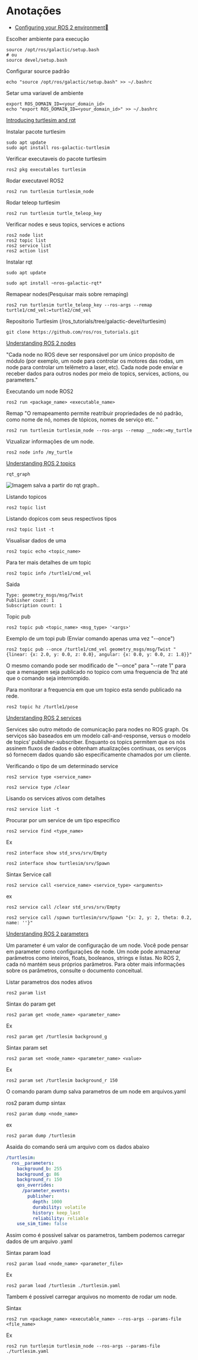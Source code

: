 
# Anotações

- [Configuring your ROS 2 environment
](http://docs.ros.org/en/galactic/Tutorials/Configuring-ROS2-Environment.html)

Escolher ambiente para execução
``` shell
source /opt/ros/galactic/setup.bash
# ou
source devel/setup.bash
```

Configurar source padrão
``` shell
echo "source /opt/ros/galactic/setup.bash" >> ~/.bashrc
```

Setar uma variavel de ambiente
``` shell
export ROS_DOMAIN_ID=<your_domain_id>
echo "export ROS_DOMAIN_ID=<your_domain_id>" >> ~/.bashrc
```

[Introducing turtlesim and rqt](http://docs.ros.org/en/galactic/Tutorials/Turtlesim/Introducing-Turtlesim.html)  

Instalar pacote turtlesim
``` shell 
sudo apt update
sudo apt install ros-galactic-turtlesim
``` 

Verificar executaveis do pacote turtlesim
``` shell 
ros2 pkg executables turtlesim
```

Rodar executavel ROS2
```
ros2 run turtlesim turtlesim_node
```

Rodar teleop turtlesim
```
ros2 run turtlesim turtle_teleop_key
```

Verificar nodes e seus topics, services e actions
```
ros2 node list
ros2 topic list
ros2 service list
ros2 action list
```

Instalar rqt

``` shell
sudo apt update

sudo apt install ~nros-galactic-rqt*
```

Remapear nodes(Pesquisar mais sobre remaping)

``` shell
ros2 run turtlesim turtle_teleop_key --ros-args --remap turtle1/cmd_vel:=turtle2/cmd_vel

```

Repositorio Turtlesim (/ros_tutorials/tree/galactic-devel/turtlesim)
 
``` shell
git clone https://github.com/ros/ros_tutorials.git 
```

[Understanding ROS 2 nodes](http://docs.ros.org.ros.informatik.uni-freiburg.de/en/galactic/Tutorials/Understanding-ROS2-Nodes.html#ros2-node-list)


"Cada node no ROS deve ser responsável por um único propósito de módulo (por exemplo, um node para controlar os motores das rodas, um node para controlar um telêmetro a laser, etc). Cada node pode enviar e receber dados para outros nodes por meio de topics, services, actions, ou parameters."

Executando um node ROS2

``` shell
ros2 run <package_name> <executable_name>
```

Remap "O remapeamento permite reatribuir propriedades de nó padrão, como nome de nó, nomes de tópicos, nomes de serviço etc. "
``` shell
ros2 run turtlesim turtlesim_node --ros-args --remap __node:=my_turtle
```

Vizualizar informações de um node.
``` shell
ros2 node info /my_turtle
```




[Understanding ROS 2 topics](http://docs.ros.org/en/galactic/Tutorials/Topics/Understanding-ROS2-Topics.html)


``` shell
rqt_graph
```
![Imagem salva a partir do rqt graph.](ros_graph.svg "rqt_graph").

Listando topicos
``` shell
ros2 topic list
```

Listando dopicos com seus respectivos tipos
``` shell
ros2 topic list -t
```

Visualisar dados de uma
``` shell
ros2 topic echo <topic_name>
```


Para ter mais detalhes de um topic
``` shell
ros2 topic info /turtle1/cmd_vel
```
Saida
```
Type: geometry_msgs/msg/Twist
Publisher count: 1
Subscription count: 1
```

Topic pub
```
ros2 topic pub <topic_name> <msg_type> '<args>'
```

Exemplo de um topi pub (Enviar comando apenas uma vez "--once")
```
ros2 topic pub --once /turtle1/cmd_vel geometry_msgs/msg/Twist "{linear: {x: 2.0, y: 0.0, z: 0.0}, angular: {x: 0.0, y: 0.0, z: 1.8}}"
```

O mesmo comando pode ser modificado de "--once" para "--rate 1" para que a mensagem seja publicado no topico com uma frequencia de 1hz até que o comando seja interrompido.

Para monitorar a frequencia em que um topico esta sendo publicado na rede.
```
ros2 topic hz /turtle1/pose
```

[Understanding ROS 2 services](http://docs.ros.org/en/galactic/Tutorials/Services/Understanding-ROS2-Services.html)


Services são outro método de comunicação para nodes no ROS graph. Os serviços são baseados em um modelo call-and-response, versus o modelo de topics’ publisher-subscriber. Enquanto os topics permitem que os nós assinem fluxos de dados e obtenham atualizações contínuas, os serviços só fornecem dados quando são especificamente chamados por um cliente. 

Verificando o tipo de um determinado service
```
ros2 service type <service_name>
```
```
ros2 service type /clear
```

Lisando os services ativos com detalhes
```
ros2 service list -t
```

Procurar por um service de um tipo especifico
```
ros2 service find <type_name>
```
Ex
```
ros2 interface show std_srvs/srv/Empty
```
```
ros2 interface show turtlesim/srv/Spawn
```

Sintax Service call
```
ros2 service call <service_name> <service_type> <arguments>
```
ex
```
ros2 service call /clear std_srvs/srv/Empty
```

```
ros2 service call /spawn turtlesim/srv/Spawn "{x: 2, y: 2, theta: 0.2, name: ''}"
```

[Understanding ROS 2 parameters](http://docs.ros.org/en/galactic/Tutorials/Parameters/Understanding-ROS2-Parameters.html)

Um parameter é um valor de configuração de um node. Você pode pensar em parameter como configurações de node. Um node pode armazenar parâmetros como inteiros, floats, booleanos, strings e listas. No ROS 2, cada nó mantém seus próprios parâmetros. Para obter mais informações sobre os parâmetros, consulte o documento conceitual. 

Listar parametros dos nodes ativos
```
ros2 param list
```

Sintax do param get
```
ros2 param get <node_name> <parameter_name>
```
Ex
```
ros2 param get /turtlesim background_g
```

Sintax param set
``` 
ros2 param set <node_name> <parameter_name> <value>
```

Ex
```
ros2 param set /turtlesim background_r 150
```
O comando param dump salva parametros de um node em arquivos.yaml

ros2 param dump sintax
```
ros2 param dump <node_name>
```
ex
```
ros2 param dump /turtlesim
```

Asaida do comando será um arquivo com os dados abaixo

``` yaml
/turtlesim:
  ros__parameters:
    background_b: 255
    background_g: 86
    background_r: 150
    qos_overrides:
      /parameter_events:
        publisher:
          depth: 1000
          durability: volatile
          history: keep_last
          reliability: reliable
    use_sim_time: false
```

Assim como é possivel salvar os parametros, tambem podemos carregar dados de um arquivo .yaml

Sintax param load
```
ros2 param load <node_name> <parameter_file>
```
Ex
```
ros2 param load /turtlesim ./turtlesim.yaml
```

Tambem é possivel carregar arquivos no momento de rodar um node.

Sintax
```
ros2 run <package_name> <executable_name> --ros-args --params-file <file_name>
```
Ex
```  
ros2 run turtlesim turtlesim_node --ros-args --params-file ./turtlesim.yaml
```
